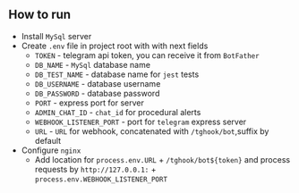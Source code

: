 ## How to run

- Install `MySql` server
- Create `.env` file in project root with with next fields
  - `TOKEN` - telegram api token, you can receive it from `BotFather`
  - `DB_NAME` - `MySql` database name
  - `DB_TEST_NAME` - database name for `jest` tests
  - `DB_USERNAME` - database username
  - `DB_PASSWORD` - database password
  - `PORT` - express port for server
  - `ADMIN_CHAT_ID` - `chat_id` for procedural alerts
  - `WEBHOOK_LISTENER_PORT` - port for `telegram` express server
  - `URL` - `URL` for webhook, concatenated with `/tghook/bot`,suffix by default
- Configure `nginx`
  - Add location for `process.env.URL` + `/tghook/bot${token}` and process requests by `http://127.0.0.1:` + `process.env.WEBHOOK_LISTENER_PORT`
